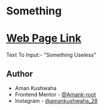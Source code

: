 # Something

[Web Page Link]( https://myperwork.netlify.app/)
= 

Text To Input:- "Something Useless"

## Author

- Aman Kushwaha
- Frontend Mentor - [@Amank-root](https://www.frontendmentor.io/profile/Amank-root)
- Instagram - [@amankushwaha_28](https://www.instagram.com/amankushwaha_28)
